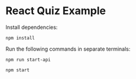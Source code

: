 # React Quiz Example

Install dependencies:

`npm install`

Run the following commands in separate terminals:

`npm run start-api`

`npm start`
